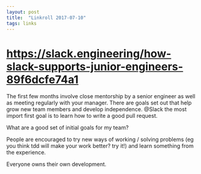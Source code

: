 ```yaml
---
layout: post
title:  "Linkroll 2017-07-10"
tags: links
---
```


# __https://slack.engineering/how-slack-supports-junior-engineers-89f6dcfe74a1__

The first few months involve close mentorship by a senior engineer as well as meeting regularly with your manager. There are goals set out that help grow new team members and develop independence. @Slack the most import first goal is to learn how to write a good pull request.

What are a good set of initial goals for my team?

People are encouraged to try new ways of working / solving problems (eg you think tdd will make your work better? try it!) and learn something from the experience.

Everyone owns their own development.
